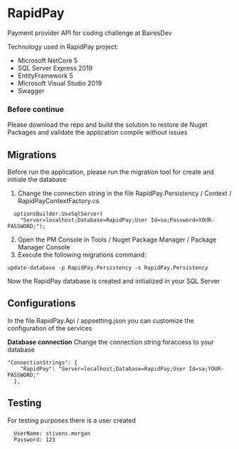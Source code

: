# RapidPay
Payment provider API for coding challenge at BairesDev

Technology used in RapidPay project:
* Microsoft NetCore 5
* SQL Server Express 2019
* EntityFramework 5
* Microsoft Visual Studio 2019
* Swagger

### Before continue
Please download the repo and build the solution to restore de Nuget Packages and validate the application compile without issues 

## Migrations
Before run the application, please run the migration tool for create and initiale the database
1. Change the connection string in the file RapidPay.Persistency / Context / RapidPayContextFactory.cs
~~~
  optionsBuilder.UseSqlServer(
    "Server=localhost;Database=RapidPay;User Id=sa;Password=YOUR-PASSWORD;");
~~~
2. Open the PM Console in Tools / Nuget Package Manager / Package Manager Console
3. Execute the following migrations command:
~~~
update-database -p RapidPay.Persistency -s RapidPay.Persistency
~~~
Now the RapidPay database is created and initialized in your SQL Server

## Configurations
In the file RapidPay.Api / appsetting.json you can customize the configuration of the services

__Database connection__ 
Change the connection string foraccess to your database
~~~
"ConnectionStrings": {
    "RapidPay": "Server=localhost;Database=RapidPay;User Id=sa;YOUR-PASSWORD;"
  },
~~~

## Testing 
For testing purposes there is a user created 
~~~
  UserName: stivens.morgan
  Password: 123
~~~
